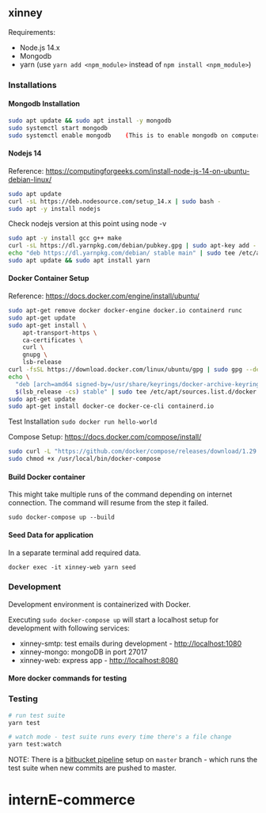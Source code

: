 ## xinney

Requirements:

- Node.js 14.x
- Mongodb 
- yarn (use `yarn add <npm_module>` instead of `npm install <npm_module>`)

### Installations

#### Mongodb Installation
```bash
sudo apt update && sudo apt install -y mongodb
sudo systemctl start mongodb
sudo systemctl enable mongodb    (This is to enable mongodb on computer restart)

```
#### Nodejs 14

Reference: https://computingforgeeks.com/install-node-js-14-on-ubuntu-debian-linux/

```bash
sudo apt update
curl -sL https://deb.nodesource.com/setup_14.x | sudo bash -
sudo apt -y install nodejs
```
Check nodejs version at this point using node -v
```bash
sudo apt -y install gcc g++ make
curl -sL https://dl.yarnpkg.com/debian/pubkey.gpg | sudo apt-key add -
echo "deb https://dl.yarnpkg.com/debian/ stable main" | sudo tee /etc/apt/sources.list.d/yarn.list
sudo apt update && sudo apt install yarn
```
#### Docker Container Setup

Reference: https://docs.docker.com/engine/install/ubuntu/

```bash
sudo apt-get remove docker docker-engine docker.io containerd runc
sudo apt-get update
sudo apt-get install \
    apt-transport-https \
    ca-certificates \
    curl \
    gnupg \
    lsb-release
curl -fsSL https://download.docker.com/linux/ubuntu/gpg | sudo gpg --dearmor -o /usr/share/keyrings/docker-archive-keyring.gpg
echo \
  "deb [arch=amd64 signed-by=/usr/share/keyrings/docker-archive-keyring.gpg] https://download.docker.com/linux/ubuntu \
  $(lsb_release -cs) stable" | sudo tee /etc/apt/sources.list.d/docker.list > /dev/null
sudo apt-get update
sudo apt-get install docker-ce docker-ce-cli containerd.io
```
Test Installation `sudo docker run hello-world`

Compose Setup: https://docs.docker.com/compose/install/
```bash
sudo curl -L "https://github.com/docker/compose/releases/download/1.29.2/docker-compose-$(uname -s)-$(uname -m)" -o /usr/local/bin/docker-compose
sudo chmod +x /usr/local/bin/docker-compose
```
#### Build Docker container

This might take multiple runs of the command depending on internet connection. The command will resume from the step it failed.

`sudo docker-compose up --build`

#### Seed Data for application
In a separate terminal add required data.

`docker exec -it xinney-web yarn seed`


### Development

Development environment is containerized with Docker.

Executing `sudo docker-compose up` will start a localhost setup for development with following services:

- xinney-smtp: test emails during development - <http://localhost:1080>
- xinney-mongo: mongoDB in port 27017
- xinney-web: express app - <http://localhost:8080>

#### More docker commands for testing

### Testing

```bash
# run test suite
yarn test

# watch mode - test suite runs every time there's a file change
yarn test:watch
```

NOTE: There is a [bitbucket pipeline](https://bitbucket.org/amitdh123/xinney/addon/pipelines/home) setup on `master` branch - which runs the test suite when new commits are pushed to master.
# internE-commerce
